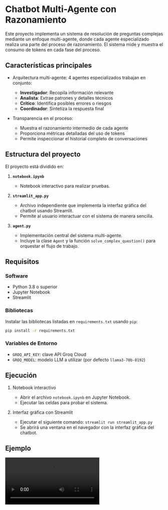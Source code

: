 # Chatbot Multi-Agente con Razonamiento
Este proyecto implementa un sistema de resolución de preguntas complejas mediante un enfoque multi-agente,
donde cada agente especializado realiza una parte del proceso de razonamiento.
El sistema mide y muestra el consumo de tokens en cada fase del proceso.

## Características principales
- Arquitectura multi-agente: 4 agentes especializados trabajan en conjunto:
  - **Investigador**: Recopila información relevante
  - **Analista**: Extrae patrones y detalles técnicos
  - **Crítico**: Identifica posibles errores o riesgos
  - **Coordinador**: Sintetiza la respuesta final

- Transparencia en el proceso:
  - Muestra el razonamiento intermedio de cada agente
  - Proporciona métricas detalladas del uso de tokens
  - Permite inspeccionar el historial completo de conversaciones

## Estructura del proyecto
El proyecto está dividido en:

1. **`notebook.ipynb`**
   - Notebook interactivo para realizar pruebas.

2. **`streamlit_app.py`**
   - Archivo independiente que implementa la interfaz gráfica del chatbot usando Streamlit.
   - Permite al usuario interactuar con el sistema de manera sencilla.

3. **`agent.py`**
   - Implementación central del sistema multi-agente.
   - Incluye la clase `Agent` y la función `solve_complex_question()` para orquestar el flujo de trabajo.


## Requisitos

### Software
- Python 3.8 o superior
- Jupyter Notebook
- Streamlit

### Bibliotecas
Instalar las bibliotecas listadas en `requirements.txt` usando `pip`:

```bash
pip install -r requirements.txt
```

### Variables de Entorno
- `GROQ_API_KEY`: clave API Groq Cloud
- `GROQ_MODEL`: modelo LLM a utilizar (por defecto `llama3-70b-8192`)

## Ejecución

1. Notebook interactivo
   - Abrir el archivo `notebook.ipynb` en Jupyter Notebook.
   - Ejecutar las celdas para probar el sistema.

2. Interfaz gráfica con Streamlit
   - Ejecutar el siguiente comando: `streamlit run streamlit_app.py`
   - Se abrirá una ventana en el navegador con la interfaz gráfica del chatbot.


## Ejemplo

![ejemplo.mp4](media/ejemplo.mp4)
